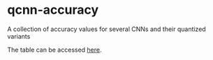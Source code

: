 # qcnn-accuracy
A collection of accuracy values for several CNNs and their quantized variants

The table can be accessed [here](https://github.com/Amazong/qcnn-accuracy/blob/main/Accuracy.md).
